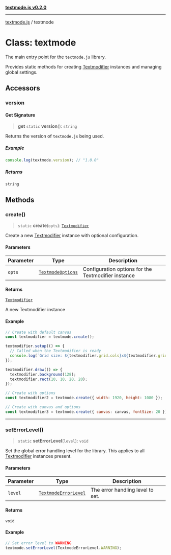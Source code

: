 [**textmode.js v0.2.0**](../README.md)

***

[textmode.js](../README.md) / textmode

# Class: textmode

The main entry point for the `textmode.js` library.

Provides static methods for creating [Textmodifier](Textmodifier.md) instances and managing global settings.

## Accessors

### version

#### Get Signature

> **get** `static` **version**(): `string`

Returns the version of `textmode.js` being used.

##### Example

```javascript
console.log(textmode.version); // "1.0.0"
```

##### Returns

`string`

## Methods

### create()

> `static` **create**(`opts`): [`Textmodifier`](Textmodifier.md)

Create a new [Textmodifier](Textmodifier.md) instance with optional configuration.

#### Parameters

| Parameter | Type | Description |
| ------ | ------ | ------ |
| `opts` | [`TextmodeOptions`](../type-aliases/TextmodeOptions.md) | Configuration options for the Textmodifier instance |

#### Returns

[`Textmodifier`](Textmodifier.md)

A new Textmodifier instance

#### Example

```javascript
// Create with default canvas
const textmodifier = textmode.create();

textmodifier.setup(() => {
  // Called when the Textmodifier is ready
  console.log(`Grid size: ${textmodifier.grid.cols}x${textmodifier.grid.rows}`);
});

textmodifier.draw(() => {
  textmodifier.background(128);
  textmodifier.rect(10, 10, 20, 20);
});

// Create with options
const textmodifier2 = textmode.create({ width: 1920, height: 1080 });

// Create with canvas and options
const textmodifier3 = textmode.create({ canvas: canvas, fontSize: 20 });
```

***

### setErrorLevel()

> `static` **setErrorLevel**(`level`): `void`

Set the global error handling level for the library. This applies to all [Textmodifier](Textmodifier.md) instances present.

#### Parameters

| Parameter | Type | Description |
| ------ | ------ | ------ |
| `level` | [`TextmodeErrorLevel`](../enumerations/TextmodeErrorLevel.md) | The error handling level to set. |

#### Returns

`void`

#### Example

```javascript
// Set error level to WARNING
textmode.setErrorLevel(TextmodeErrorLevel.WARNING);
```
